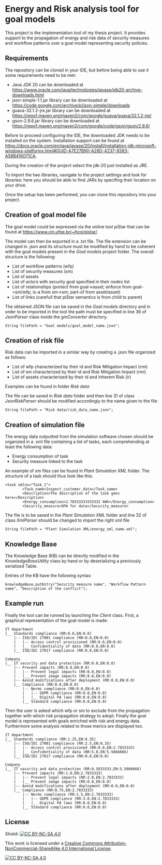 
# Energy and Risk analysis tool for goal models

This project is the implementation tool of my thesis project. It provides support to the propagation of energy and risk data of security measures and workflow patterns over a goal model representing security policies.


## Requirements

The repository can be cloned in your IDE, but before being able to use it some requirements need to be met:

- Java JDK 20 can be downloaded at https://www.oracle.com/java/technologies/javase/jdk20-archive-downloads.html
- json-simple-1.1.jar library can be downloaded at https://code.google.com/archive/p/json-simple/downloads
- guava-32.1.2-jre.jar library can be downloaded at https://repo1.maven.org/maven2/com/google/guava/guava/32.1.2-jre/
- gson-2.8.6.jar library can be downloaded at https://repo1.maven.org/maven2/com/google/code/gson/gson/2.8.6/

Before to proceed configuring the IDE, the downloaded JDK needs to be installed on the system. Installation support can be found at https://docs.oracle.com/en/java/javase/20/install/installation-jdk-microsoft-windows-platforms.html#GUID-A7E27B90-A28D-4237-9383-A58B416071CA.

During the creation of the project select the jdk-20 just installed as JRE.

To import the two libraries, navigate to the project settings and look for libraries: here you should be able to find JARs by specifing their location on your drive.

Once the setup has been performed, you can clone this repository into your project.


## Creation of goal model file

The goal model could be expressed via the online tool piStar that can be found at https://www.cin.ufpe.br/~jhcp/pistar/.

The model can then be exported in a .txt file. The file extension can be changed in .json and its structure must be modified by hand to be coherent with the goal models present in the *Goal models* project folder. The overall structure is the following:

- List of workflow patterns (wfp)
- List of security measures (sm)
- List of assets
- List of actors with security goal specified in their *nodes* list
- List of relationships (protect from goal->asset; enforce from goal->sm/wfp; is-a from sm->sm; part-of from asset/asset)
- List of links (carefull that piStar semantics is from child to parent)

The obtained JSON file can be saved in the *Goal models* directory and in order to be imported in the tool the path must be specified in line 36 of *JsonParser* class inside the *gmConverter* directory.

```
String filePath = "Goal models/goal_model_name.json";
```
 
## Creation of risk file

Risk data can be imported in a similar way by creating a .json file organized as follows:

- List of wfp characterized by their id and Risk Mitigation Impact (rmi)
- List of sm characterized by their id and Risk Mitigation Impact (rmi)
- List of assets characterized by their id and Inherent Risk (ir)

Examples can be found in folder *Risk data*

The file can be saved in *Risk data* folder and then line 31 of class *JsonRiskParser* should be modified accordingly to the name given to the file

```
String filePath = "Risk data/risk_data_name.json";
```
## Creation of simulation file

The energy data outputted from the simulation software chosen should be organized in a .xml file containing a list of tasks, each comprehending at least the following data:
- Energy consumption of task
- Security measure linked to the task

An example of xm files can be found in *Plant Simulation XML* folder. The structure of a task should thus look like this:

```
<task xmlns="Task_1">
		<Task_name>Inspect_customer_data</Task_name>
		<Description>The description of the task goes here</Description>
		<Energy_consumption>2.78333333333332 kWh</Energy_consumption>
		<Security_measure>OPA for data</Security_measure>
```

The file is to be saved in the *Plant Simulation XML* folder and line 32 of class *XmlParser* should be changed to import the right xml file

```
String filePath = "Plant Simulation XML/energy_xml_name.xml";
```
## Knowledge Base

The Knowledge Base (KB) can be directly modified in the *KnowledgeBaseUtility* class by hand or by deserializing a previously serialized Table. 

Entries of the KB have the following syntax:

```
knowledgeBase.putEntry("Security measure name", "Workflow Pattern name", "Description of the conflict");
```
## Example run

Finally the tool can be runned by launching the *Client* class. First, a graphical representation of the goal model is made:

```
IT department
|__ Standards compliance (RR:0.0,EN:0.0)
    |-- ISO/IEC 27001 compliance (RR:0.0,EN:0.0)
    |   |-- Access control provisioned (RR:0.0,EN:0.0)
    |   |__ Confidentiality of data (RR:0.0,EN:0.0)
    |__ ISO/IEC 27017 compliance (RR:0.0,EN:0.0)

Company
|__ IT security and data protection (RR:0.0,EN:0.0)
    |-- Prevent impacts (RR:0.0,EN:0.0)
    |   |-- Prevent legal impacts (RR:0.0,EN:0.0)
    |   |__ Prevent image impacts (RR:0.0,EN:0.0)
    |-- Avoid modifications after deployment (RR:0.0,EN:0.0)
    |__ Compliance (RR:0.0,EN:0.0)
        |-- Norms compliance (RR:0.0,EN:0.0)
        |   |-- GDPR compliance (RR:0.0,EN:0.0)
        |   |__ Digital PA laws (RR:0.0,EN:0.0)
        |__ Standard compliance (RR:0.0,EN:0.0)
```

Then the user is asked which wfp or sm to exclude from the propagation together with which risk propagation strategy to adopt. Finally the goal model is represented with goals enriched with risk and energy data. Furthermore some analysis related to those merics are displayed too.

```
IT department
|__ Standards compliance (RR:1.25,EN:8.35)
    |-- ISO/IEC 27001 compliance (RR:2.5,EN:8.35)
    |   |-- Access control provisioned (RR:0.0,EN:2.7833333)
    |   |__ Confidentiality of data (RR:5.0,EN:5.5666666)
    |__ ISO/IEC 27017 compliance (RR:0.0,EN:0.0)

Company
|__ IT security and data protection (RR:0.5833333,EN:5.5666666)
    |-- Prevent impacts (RR:1.0,EN:2.7833333)
    |   |-- Prevent legal impacts (RR:2.0,EN:2.7833333)
    |   |__ Prevent image impacts (RR:0.0,EN:0.0)
    |-- Avoid modifications after deployment (RR:0.0,EN:0.0)
    |__ Compliance (RR:0.75,EN:2.7833333)
        |-- Norms compliance (RR:1.5,EN:2.7833333)
        |   |-- GDPR compliance (RR:3.0,EN:2.7833333)
        |   |__ Digital PA laws (RR:0.0,EN:0.0)
        |__ Standard compliance (RR:0.0,EN:0.0)
```
## License

Shield: [![CC BY-NC-SA 4.0][cc-by-nc-sa-shield]][cc-by-nc-sa]

This work is licensed under a
[Creative Commons Attribution-NonCommercial-ShareAlike 4.0 International License][cc-by-nc-sa].

[![CC BY-NC-SA 4.0][cc-by-nc-sa-image]][cc-by-nc-sa]

[cc-by-nc-sa]: http://creativecommons.org/licenses/by-nc-sa/4.0/
[cc-by-nc-sa-image]: https://licensebuttons.net/l/by-nc-sa/4.0/88x31.png
[cc-by-nc-sa-shield]: https://img.shields.io/badge/License-CC%20BY--NC--SA%204.0-lightgrey.svg

